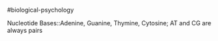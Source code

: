 #biological-psychology 

Nucleotide Bases::Adenine, Guanine, Thymine, Cytosine; AT and CG are always pairs

